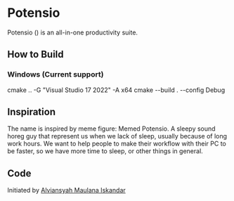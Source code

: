 # Potensio
Potensio () is an all-in-one productivity suite.

## How to Build

### Windows (Current support)
cmake .. -G "Visual Studio 17 2022" -A x64
cmake --build . --config Debug

## Inspiration
The name is inspired by meme figure: Memed Potensio. A sleepy sound horeg guy that represent us when we lack of sleep, usually because of long work hours. We want to help people to make their workflow with their PC to be faster, so we have more time to sleep, or other things in general.

## Code
Initiated by [Alviansyah Maulana Iskandar](https://github.com/alviansm)